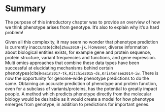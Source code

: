 # Summary
[//]: # (TODO: Rewrite this section so that it is just a summary of the different sources of error AND a summary of the different excitingt types of data. BUT NOT downbeat/dramatic e.g. no wonder it doesn't work.)
[//]: # (TODO: Citations in summary section)
[//]: # (TODO: Decide how to spell multiomics)

The purpose of this introductory chapter was to provide an overview of how we think phenotype arises from genotype. 
It’s also to explain why it’s a hard problem! 

Given all this complexity, it may seem no wonder that phenotype prediction is currently inaccurate{cite}`Zhou2019-jk`. 
However, diverse information about biological entities exists, for example gene and protein sequence, protein structure, variant frequencies and functions, and gene expression.
Multi omics approaches that combine these data types have been successful at elucidating mechanisms behind certain phenotypes{cite}`Hasin2017-tk,Ritchie2015-ds,Kristensen2014-iw`. 
There is now the opportunity for genome-wide phenotype predictions to do the same. 
Obtaining an accurate prediction of phenotype and protein function, even for a subclass of variants/proteins, has the potential to greatly impact people. 
A method which predicts phenotype directly from the molecular biology would be desirable as it would create a model for how phenotype emerges from genotype, in addition to predictions for important genes.